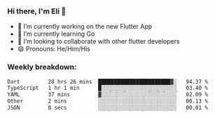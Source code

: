 ### Hi there, I'm Eli 👋
- 🔭 I’m currently working on the new Flutter App
- 🌱 I’m currently learning Go
- 🦄 I’m looking to collaborate with other flutter developers
- 😄 Pronouns: He/Him/His

### Weekly breakdown:
<!--START_SECTION:waka-->

```txt
Dart         28 hrs 26 mins  ███████████████████████▓░   94.37 %
TypeScript   1 hr 1 min      █░░░░░░░░░░░░░░░░░░░░░░░░   03.40 %
YAML         37 mins         ▓░░░░░░░░░░░░░░░░░░░░░░░░   02.09 %
Other        2 mins          ░░░░░░░░░░░░░░░░░░░░░░░░░   00.13 %
JSON         0 secs          ░░░░░░░░░░░░░░░░░░░░░░░░░   00.01 %
```

<!--END_SECTION:waka-->
